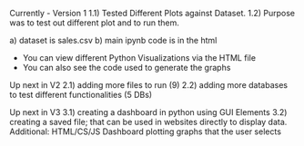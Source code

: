 Currently - Version 1
1.1) Tested Different Plots against Dataset.
1.2) Purpose was to test out different plot and to run them.

a) dataset is sales.csv
b) main ipynb code is in the html

- You can view different Python Visualizations via the HTML file
- You can also see the code used to generate the graphs





Up next in V2
2.1) adding more files to run (9)
2.2) adding more databases to test different functionalities (5 DBs)





Up next in V3
3.1) creating a dashboard in python using GUI Elements 
3.2) creating a saved file; that can be used in websites directly to display data.
Additional: HTML/CS/JS Dashboard plotting graphs that the user selects 
